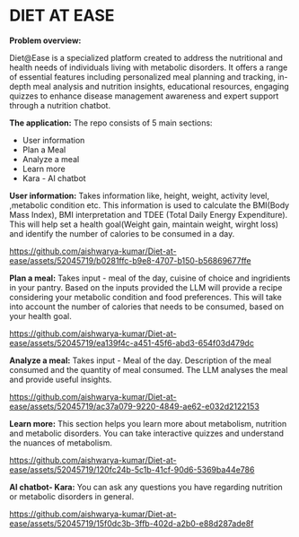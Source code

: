 # DIET AT EASE

 **Problem overview:**

Diet@Ease is a specialized platform created to address the nutritional and health needs of individuals living with metabolic disorders. It offers a range of essential features including personalized meal planning and tracking, in-depth meal analysis and nutrition insights, educational resources, engaging quizzes to enhance disease management awareness and expert support through a nutrition chatbot.

**The application:**
The repo consists of 5 main sections:
* User information
* Plan a Meal
* Analyze a meal
* Learn more
* Kara - AI chatbot

**User information:** Takes information like, height, weight, activity level, ,metabolic condition etc. This information is used to calculate the BMI(Body Mass Index), BMI interpretation and TDEE (Total Daily Energy Expenditure). This will help set a health goal(Weight gain, maintain weight, wirght loss) and identify the number of calories to be consumed in a day.

https://github.com/aishwarya-kumar/Diet-at-ease/assets/52045719/b0281ffc-b9e8-4707-b150-b56869677ffe


**Plan a meal:** Takes input - meal of the day, cuisine of choice and ingridients in your pantry. Based on the inputs provided the LLM will provide a recipe considering your metabolic condition and food preferences. This will take into account the number of calories that needs to be consumed, based on your health goal.

https://github.com/aishwarya-kumar/Diet-at-ease/assets/52045719/ea139f4c-a451-45f6-abd3-654f03d479dc



**Analyze a meal:** Takes input - Meal of the day. Description of the meal consumed and the quantity of meal consumed. The LLM analyses the meal and provide useful insights. 

https://github.com/aishwarya-kumar/Diet-at-ease/assets/52045719/ac37a079-9220-4849-ae62-e032d2122153



**Learn more:** This section helps you learn more about metabolism, nutrition and metabolic disorders. You can take interactive quizzes and understand the nuances of metabolism. 


https://github.com/aishwarya-kumar/Diet-at-ease/assets/52045719/120fc24b-5c1b-41cf-90d6-5369ba44e786


**AI chatbot- Kara:** You can ask any questions you have regarding nutrition or metabolic disorders in general.


https://github.com/aishwarya-kumar/Diet-at-ease/assets/52045719/15f0dc3b-3ffb-402d-a2b0-e88d287ade8f




